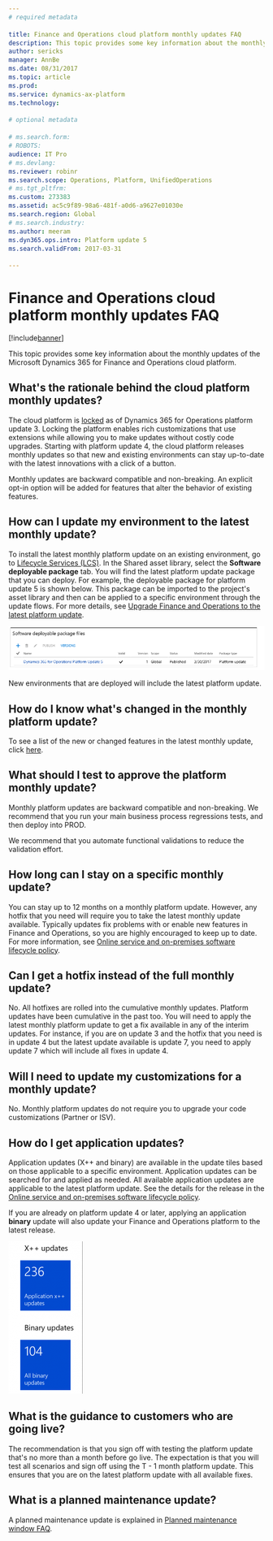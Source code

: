 ```yaml
---
# required metadata

title: Finance and Operations cloud platform monthly updates FAQ
description: This topic provides some key information about the monthly updates of the Microsoft Dynamics 365 for Finance and Operations cloud platform.
author: sericks
manager: AnnBe
ms.date: 08/31/2017
ms.topic: article
ms.prod: 
ms.service: dynamics-ax-platform
ms.technology: 

# optional metadata

# ms.search.form: 
# ROBOTS: 
audience: IT Pro
# ms.devlang: 
ms.reviewer: robinr
ms.search.scope: Operations, Platform, UnifiedOperations
# ms.tgt_pltfrm: 
ms.custom: 273383
ms.assetid: ac5c9f89-98a6-481f-a0d6-a9627e01030e
ms.search.region: Global
# ms.search.industry: 
ms.author: meeram
ms.dyn365.ops.intro: Platform update 5
ms.search.validFrom: 2017-03-31

---
```


# Finance and Operations cloud platform monthly updates FAQ

[!include[banner](../includes/banner.md)]

This topic provides some key information about the monthly updates of the Microsoft Dynamics 365 for Finance and Operations cloud platform.

What's the rationale behind the cloud platform monthly updates?
---------------------------------------------------------------

The cloud platform is [locked](../get-started/whats-new-platform-update-3.md) as of Dynamics 365 for Operations platform update 3. Locking the platform enables rich customizations that use extensions while allowing you to make updates without costly code upgrades. Starting with platform update 4, the cloud platform releases monthly updates so that new and existing environments can stay up-to-date with the latest innovations with a click of a button. 

Monthly updates are backward compatible and non-breaking. An explicit opt-in option will be added for features that alter the behavior of existing features.

## How can I update my environment to the latest monthly update?
To install the latest monthly platform update on an existing environment, go to [Lifecycle Services (LCS)](https://lcs.dynamics.com/). In the Shared asset library, select the **Software deployable package** tab. You will find the latest platform update package that you can deploy. For example, the deployable package for platform update 5 is shown below. This package can be imported to the project's asset library and then can be applied to a specific environment through the update flows. For more details, see [Upgrade Finance and Operations to the latest platform update](../migration-upgrade/upgrade-latest-platform-update.md).

![Deployable package in LCS](./media/deployable-package-in-lcs.png)

New environments that are deployed will include the latest platform update.

## How do I know what's changed in the monthly platform update?
To see a list of the new or changed features in the latest monthly update, click [here](../get-started/whats-new-changed.md).

## What should I test to approve the platform monthly update?
Monthly platform updates are backward compatible and non-breaking. We recommend that you run your main business process regressions tests, and then deploy into PROD.

We recommend that you automate functional validations to reduce the validation effort.

## How long can I stay on a specific monthly update?
You can stay up to 12 months on a monthly platform update. However, any hotfix that you need will require you to take the latest monthly update available. Typically updates fix problems with or enable new features in Finance and Operations, so you are highly encouraged to keep up to date. For more information, see [Online service and on-premises software lifecycle policy](../migration-upgrade/versions-update-policy.md).

## Can I get a hotfix instead of the full monthly update?
No. All hotfixes are rolled into the cumulative monthly updates. Platform updates have been cumulative in the past too. You will need to apply the latest monthly platform update to get a fix available in any of the interim updates. For instance, if you are on update 3 and the hotfix that you need is in update 4 but the latest update available is update 7, you need to apply update 7 which will include all fixes in update 4.

## Will I need to update my customizations for a monthly update?
No. Monthly platform updates do not require you to upgrade your code customizations (Partner or ISV).

## How do I get application updates?
Application updates (X++ and binary) are available in the update tiles based on those applicable to a specific environment. Application updates can be searched for and applied as needed. All available application updates are applicable to the latest platform update. See the details for the release in the [Online service and on-premises software lifecycle policy](../migration-upgrade/versions-update-policy.md). 

If you are already on platform update 4 or later, applying an application **binary** update will also update your Finance and Operations platform to the latest release. 

![Application and binary update tiles](./media/application-and-binary-update-tiles-146x300.png)

## What is the guidance to customers who are going live?
The recommendation is that you sign off with testing the platform update that's no more than a month before go live. The expectation is that you will test all scenarios and sign off using the T - 1 month platform update. This ensures that you are on the latest platform update with all available fixes.

## What is a planned maintenance update?
A planned maintenance update is explained in [Planned maintenance window FAQ](../lifecycle-services/planned-maintenance-window-faq.md).




